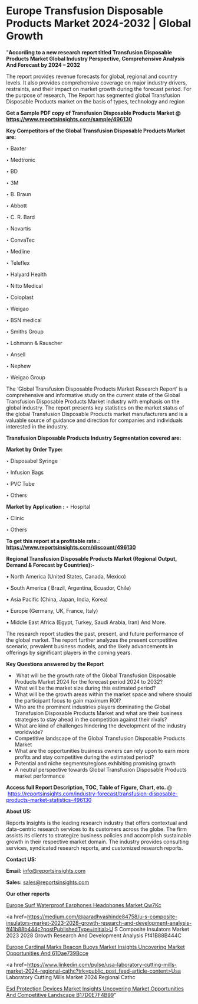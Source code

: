 # Europe Transfusion Disposable Products Market 2024-2032 | Global Growth

"<strong>According to a new research report titled Transfusion Disposable Products Market Global Industry Perspective, Comprehensive Analysis And Forecast by 2024 – 2032</strong>

The report provides revenue forecasts for global, regional and country levels. It also provides comprehensive coverage on major industry drivers, restraints, and their impact on market growth during the forecast period. For the purpose of research, The Report has segmented global Transfusion Disposable Products market on the basis of types, technology and region

<strong>Get a Sample PDF copy of Transfusion Disposable Products Market </strong><strong>@<a href=https://www.reportsinsights.com/sample/496130 style=color:#0000ff;> https://www.reportsinsights.com/sample/496130</a></strong></font>

<strong>Key Competitors of the Global Transfusion Disposable Products Market are:</strong>

‣ Baxter

‣ Medtronic

‣ BD

‣ 3M

‣ B. Braun

‣ Abbott

‣ C. R. Bard

‣ Novartis

‣ ConvaTec

‣ Medline

‣ Teleflex

‣ Halyard Health

‣ Nitto Medical

‣ Coloplast

‣ Weigao

‣ BSN medical

‣ Smiths Group

‣ Lohmann & Rauscher

‣ Ansell

‣ Nephew

‣ Weigao Group

The ‘Global Transfusion Disposable Products Market Research Report’ is a comprehensive and informative study on the current state of the Global Transfusion Disposable Products Market industry with emphasis on the global industry. The report presents key statistics on the market status of the global Transfusion Disposable Products market manufacturers and is a valuable source of guidance and direction for companies and individuals interested in the industry.

<strong>Transfusion Disposable Products Industry Segmentation covered are:</strong>

<strong>Market by Order Type: </strong>

‣ Disposabel Syringe

‣ Infusion Bags

‣ PVC Tube

‣ Others

<strong>Market by Application :</strong>
 ‣ Hospital

‣ Clinic

‣ Others

<strong>To get this report at a profitable rate.: <a href=https://www.reportsinsights.com/discount/496130 style=color:#0000ff;>https://www.reportsinsights.com/discount/496130</a></strong></font>

<strong>Regional Transfusion Disposable Products Market (Regional Output, Demand &amp; Forecast by Countries):-</strong>

• North America (United States, Canada, Mexico)

• South America ( Brazil, Argentina, Ecuador, Chile)

• Asia Pacific (China, Japan, India, Korea)

• Europe (Germany, UK, France, Italy)

• Middle East Africa (Egypt, Turkey, Saudi Arabia, Iran) And More.

The research report studies the past, present, and future performance of the global market. The report further analyzes the present competitive scenario, prevalent business models, and the likely advancements in offerings by significant players in the coming years.

<strong>Key Questions answered by the Report</strong>
<ul>
  <li> What will be the growth rate of the Global Transfusion Disposable Products Market 2024 for the forecast period 2024 to 2032?</li>
  <li>What will be the market size during this estimated period?</li>
  <li>What will be the growth areas within the market space and where should the participant focus to gain maximum ROI?</li>
  <li>Who are the prominent industries players dominating the Global Transfusion Disposable Products Market and what are their business strategies to stay ahead in the competition against their rivals?</li>
  <li>What are kind of challenges hindering the development of the industry worldwide?</li>
  <li>Competitive landscape of the Global Transfusion Disposable Products Market</li>
  <li>What are the opportunities business owners can rely upon to earn more profits and stay competitive during the estimated period?</li>
  <li>Potential and niche segments/regions exhibiting promising growth</li>
  <li>A neutral perspective towards Global Transfusion Disposable Products market performance</li>
</ul>
<strong>Access full Report Description, TOC, Table of Figure, Chart, etc. </strong>@  <a href=https://reportsinsights.com/industry-forecast/transfusion-disposable-products-market-statistics-496130 style=color:#0000ff;>https://reportsinsights.com/industry-forecast/transfusion-disposable-products-market-statistics-496130</a></font>

<strong><strong>About US</strong>:</strong>

Reports Insights is the leading research industry that offers contextual and data-centric research services to its customers across the globe. The firm assists its clients to strategize business policies and accomplish sustainable growth in their respective market domain. The industry provides consulting services, syndicated research reports, and customized research reports.

<strong>Contact US:</strong>

<p class=""""><b>Email:</b> <a href=mailto:info@reportsinsights.com>info@reportsinsights.com</a></p>
<p class=""""><b>Sales:</b> <a href=mailto:sales@reportsinsights.com>sales@reportsinsights.com</a></p>

<strong>Our other reports</strong>

<a href=https://www.linkedin.com/pulse/europe-surf-waterproof-earphones-headphones-market-qw7kc/>Europe Surf Waterproof Earphones Headphones Market Qw7Kc</a>

<a href=https://medium.com/@aaradhyashinde84758/u-s-composite-insulators-market-2023-2028-growth-research-and-development-analysis-ff41b88b444c?postPublishedType=initial>U S Composite Insulators Market 2023 2028 Growth Research And Development Analysis Ff41B88B444C</a>

<a href=https://medium.com/@a86515711/europe-cardinal-marks-beacon-buoys-market-insights-uncovering-market-opportunities-and-61dae739bcce>Europe Cardinal Marks Beacon Buoys Market Insights Uncovering Market Opportunities And 61Dae739Bcce</a>

<a href=https://www.linkedin.com/pulse/usa-laboratory-cutting-mills-market-2024-regional-cathc?trk=public_post_feed-article-content>Usa Laboratory Cutting Mills Market 2024 Regional Cathc</a>

<a href=https://medium.com/@sakshideshmukh994/esd-protection-devices-market-insights-uncovering-market-opportunities-and-competitive-landscape-b17d0e7f4b99>Esd Protection Devices Market Insights Uncovering Market Opportunities And Competitive Landscape B17D0E7F4B99</a>"
